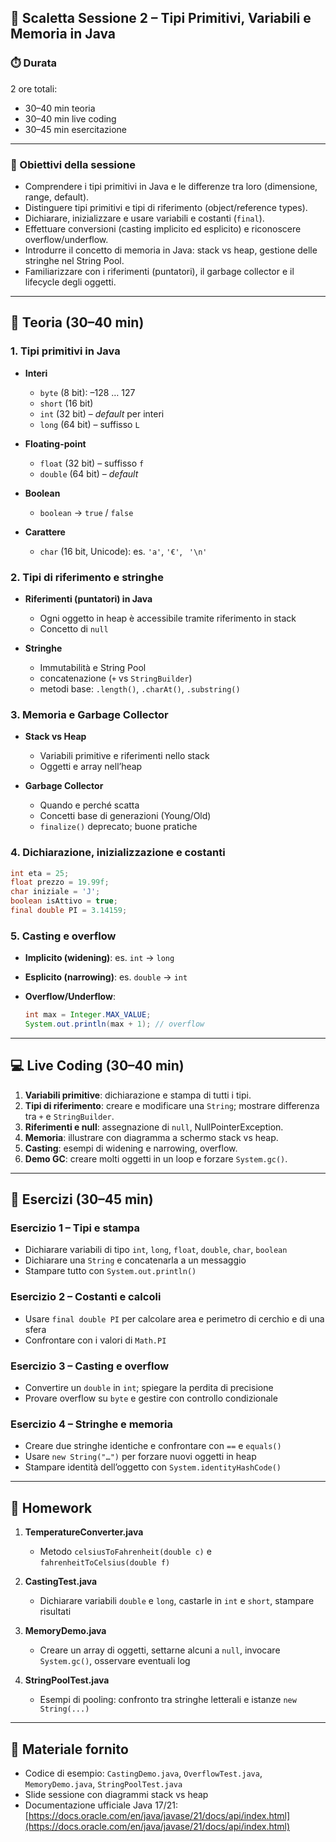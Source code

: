 ## 📄 Scaletta Sessione 2 – Tipi Primitivi, Variabili e Memoria in Java

### ⏱️ Durata

2 ore totali:

* 30–40 min teoria
* 30–40 min live coding
* 30–45 min esercitazione

---

### 🎯 Obiettivi della sessione

* Comprendere i tipi primitivi in Java e le differenze tra loro (dimensione, range, default).
* Distinguere tipi primitivi e tipi di riferimento (object/reference types).
* Dichiarare, inizializzare e usare variabili e costanti (`final`).
* Effettuare conversioni (casting implicito ed esplicito) e riconoscere overflow/underflow.
* Introdurre il concetto di memoria in Java: stack vs heap, gestione delle stringhe nel String Pool.
* Familiarizzare con i riferimenti (puntatori), il garbage collector e il lifecycle degli oggetti.

---

## 🧠 Teoria (30–40 min)

### 1. Tipi primitivi in Java

* **Interi**

    * `byte` (8 bit): –128 … 127
    * `short` (16 bit)
    * `int` (32 bit) – *default* per interi
    * `long` (64 bit) – suffisso `L`
* **Floating-point**

    * `float` (32 bit) – suffisso `f`
    * `double` (64 bit) – *default*
* **Boolean**

    * `boolean` → `true` / `false`
* **Carattere**

    * `char` (16 bit, Unicode): es. `'a'`, `'€'`, ` '\n'`

### 2. Tipi di riferimento e stringhe

* **Riferimenti (puntatori) in Java**

    * Ogni oggetto in heap è accessibile tramite riferimento in stack
    * Concetto di `null`
* **Stringhe**

    * Immutabilità e String Pool
    * concatenazione (`+` vs `StringBuilder`)
    * metodi base: `.length()`, `.charAt()`, `.substring()`

### 3. Memoria e Garbage Collector

* **Stack vs Heap**

    * Variabili primitive e riferimenti nello stack
    * Oggetti e array nell’heap
* **Garbage Collector**

    * Quando e perché scatta
    * Concetti base di generazioni (Young/Old)
    * `finalize()` deprecato; buone pratiche

### 4. Dichiarazione, inizializzazione e costanti

```java
int eta = 25;
float prezzo = 19.99f;
char iniziale = 'J';
boolean isAttivo = true;
final double PI = 3.14159;
```

### 5. Casting e overflow

* **Implicito (widening)**: es. `int` → `long`
* **Esplicito (narrowing)**: es. `double` → `int`
* **Overflow/Underflow**:

  ```java
  int max = Integer.MAX_VALUE;
  System.out.println(max + 1); // overflow
  ```

---

## 💻 Live Coding (30–40 min)

1. **Variabili primitive**: dichiarazione e stampa di tutti i tipi.
2. **Tipi di riferimento**: creare e modificare una `String`; mostrare differenza tra `+` e `StringBuilder`.
3. **Riferimenti e null**: assegnazione di `null`, NullPointerException.
4. **Memoria**: illustrare con diagramma a schermo stack vs heap.
5. **Casting**: esempi di widening e narrowing, overflow.
6. **Demo GC**: creare molti oggetti in un loop e forzare `System.gc()`.

---

## 🧪 Esercizi (30–45 min)

### Esercizio 1 – Tipi e stampa

* Dichiarare variabili di tipo `int`, `long`, `float`, `double`, `char`, `boolean`
* Dichiarare una `String` e concatenarla a un messaggio
* Stampare tutto con `System.out.println()`

### Esercizio 2 – Costanti e calcoli

* Usare `final double PI` per calcolare area e perimetro di cerchio e di una sfera
* Confrontare con i valori di `Math.PI`

### Esercizio 3 – Casting e overflow

* Convertire un `double` in `int`; spiegare la perdita di precisione
* Provare overflow su `byte` e gestire con controllo condizionale

### Esercizio 4 – Stringhe e memoria

* Creare due stringhe identiche e confrontare con `==` e `equals()`
* Usare `new String("…")` per forzare nuovi oggetti in heap
* Stampare identità dell’oggetto con `System.identityHashCode()`

---

## 📘 Homework

1. **TemperatureConverter.java**

    * Metodo `celsiusToFahrenheit(double c)` e `fahrenheitToCelsius(double f)`
2. **CastingTest.java**

    * Dichiarare variabili `double` e `long`, castarle in `int` e `short`, stampare risultati
3. **MemoryDemo.java**

    * Creare un array di oggetti, settarne alcuni a `null`, invocare `System.gc()`, osservare eventuali log
4. **StringPoolTest.java**

    * Esempi di pooling: confronto tra stringhe letterali e istanze `new String(...)`

---

## 📎 Materiale fornito

* Codice di esempio: `CastingDemo.java`, `OverflowTest.java`, `MemoryDemo.java`, `StringPoolTest.java`
* Slide sessione con diagrammi stack vs heap
* Documentazione ufficiale Java 17/21: [https://docs.oracle.com/en/java/javase/21/docs/api/index.html](https://docs.oracle.com/en/java/javase/21/docs/api/index.html)
